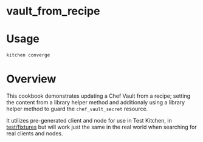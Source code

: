 # vault_from_recipe

# Usage
```
kitchen converge
```

# Overview
This cookbook demonstrates updating a Chef Vault from a recipe; setting the content from a library helper method and additionaly using a library helper method to guard the `chef_vault_secret` resource.

It utilizes pre-generated client and node for use in Test Kitchen, in [test/fixtures](test/fixtures) but will work just the same in the real world when searching for real clients and nodes.
